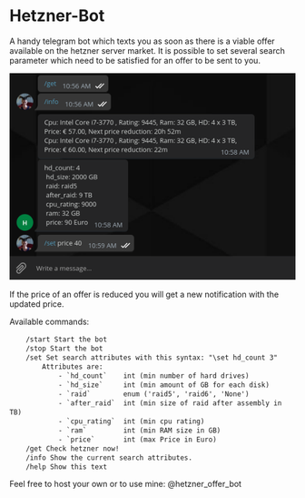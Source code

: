 # Hetzner-Bot

A handy telegram bot which texts you as soon as there is a viable offer available on the hetzner server market.
It is possible to set several search parameter which need to be satisfied for an offer to be sent to you.

![Pueue](https://raw.githubusercontent.com/Nukesor/images/master/hetzner_bot_reply.png)

If the price of an offer is reduced you will get a new notification with the updated price.

Available commands:

        /start Start the bot
        /stop Start the bot
        /set Set search attributes with this syntax: "\set hd_count 3"
            Attributes are:
                - `hd_count`    int (min number of hard drives)
                - `hd_size`     int (min amount of GB for each disk)
                - `raid`        enum ('raid5', 'raid6', 'None')
                - `after_raid`  int (min size of raid after assembly in TB)
                - `cpu_rating`  int (min cpu rating)
                - `ram`         int (min RAM size in GB)
                - `price`       int (max Price in Euro)
        /get Check hetzner now!
        /info Show the current search attributes.
        /help Show this text

Feel free to host your own or to use mine: @hetzner_offer_bot
